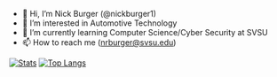 - 👋 Hi, I’m Nick Burger (@nickburger1)
- 👀 I’m interested in Automotive Technology
- 🌱 I’m currently learning Computer Science/Cyber Security at SVSU
- 📫 How to reach me (nrburger@svsu.edu)

[![Stats](https://github-readme-stats.vercel.app/api?username=nickburger1)](https://github.com/anuraghazra/github-readme-stats)
[![Top Langs](https://github-readme-stats.vercel.app/api/top-langs/?username=nickburger1)](https://github.com/anuraghazra/github-readme-stats)

